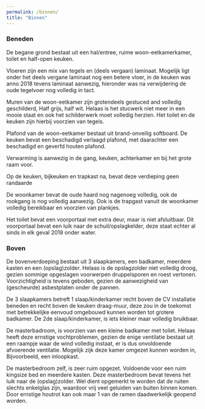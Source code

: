```yaml
---
permalink: /binnen/
title: "Binnen"
---
```


### Beneden

De begane grond bestaat uit een hal/entree, ruime woon-eetkamerkamer, toilet en half-open keuken.

Vloeren zijn een mix van tegels en (deels vergaan) laminaat. Mogelijk ligt onder het deels vergane laminaat nog een betere vloer, in de keuken was anno 2018 tevens laminaat aanwezig, hieronder was na verwijdering de oude tegelvoer nog volledig in tact.

Muren van de woon-eetkamer zijn grotendeels gestuced and volledig geschilderd, Half grijs, half wit. Helaas is het stucwerk niet meer in een mooie staat en ook het schilderwerk moet volledig herzien.
Het toilet en de keuken zijn hierbij voorzien van tegels.

Plafond van de woon-eetkamer bestaat uit brand-onveilig softboard. De keuken bevat een beschadigd verlaagd plafond, met daarachter een beschadigd en geverfd houten plafond. 

Verwarming is aanwezig in de gang, keuken, achterkamer en bij het grote raam voor.

Op de keuken, bijkeuken en trapkast na, bevat deze verdieping geen randaarde

De woonkamer bevat de oude haard nog nagenoeg volledig, ook de rookgang is nog volledig aanwezig. Ook is de trapgast vanuit de woonkamer volledig bereikbaar en voorzien van plankjes.

Het toilet bevat een voorportaal met extra deur, maar is niet afsluitbaar. Dit voorportaal bevat een luik naar de schuil/opslagkelder, deze staat echter al sinds in elk geval 2018 onder water.

### Boven

De bovenverdoeping bestaat uit 3 slaapkamers, een badkamer, meerdere kasten en een (opslag)zolder.
Helaas is de opslagzolder niet volledig droog, gezien sommige opgeslagen voorwerpen druppelsporen en roest vertonen. Voorzichtigheid is tevens geboden, gezien de aanwezigheid van (gescheurde) asbestplaten onder de pannen.

De 3 slaapkamers betreft 1 slaap/kinderkamer recht boven de CV installatie beneden en recht boven de keuken draag-muur, deze zou in de toekomst met betrekkelijke eenvoud omgebouwd kunnen worden tot grotere badkamer.
De 2de slaap/kinderkamer, is iets kleiner maar volledig bruikbaar.

De masterbadroom, is voorzien van een kleine badkamer met toilet. Helaas heeft deze ernstige vochtproblemen, gezien de enige ventilatie bestaat uit een raampje waar de wind volledig instaat, er is dus onvoldoende afvoerende ventilatie. Mogelijk zijk deze kamer omgezet kunnen worden in, Bijvoorbeeld, een inloopkast.

De masterbedroom zelf, is zeer ruim opgezet. Voldoende voor een ruim kingsize bed en meerdere kasten. Deze masterbedroom bevat tevens het luik naar de (opslag)zolder. Wel dient opgemerkt te worden dat de ruiten slechts enkelglas zijn, waardoor vrij veel geluiden van buiten binnen komen. Door ernstige houtrot kan ook maar 1 van de ramen daadwerkelijk geopend worden.
